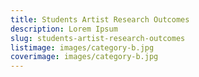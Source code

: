```yaml
---
title: Students Artist Research Outcomes
description: Lorem Ipsum
slug: students-artist-research-outcomes
listimage: images/category-b.jpg
coverimage: images/category-b.jpg
---
```

